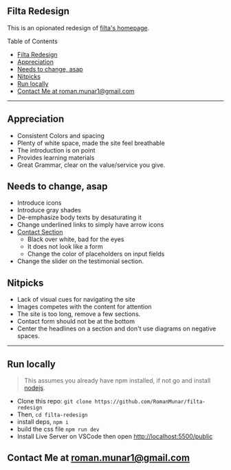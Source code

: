 ## Filta Redesign

This is an opionated redesign of [filta's homepage](https://www.filtaglobal.com).

Table of Contents

- [Filta Redesign](#filta-redesign)
- [Appreciation](#appreciation)
- [Needs to change, asap](#needs-to-change-asap)
- [Nitpicks](#nitpicks)
- [Run locally](#run-locally)
- [Contact Me at roman.munar1@gmail.com](#contact-me-at-romanmunar1gmailcom)

---

## Appreciation

- Consistent Colors and spacing
- Plenty of white space, made the site feel breathable
- The introduction is on point
- Provides learning materials
- Great Grammar, clear on the value/service you give.

## Needs to change, asap

- Introduce icons
- Introduce gray shades
- De-emphasize body texts by desaturating it
- Change underlined links to simply have arrow icons
- [Contact Section](https://filtaglobal.com/#contact)
  - Black over white, bad for the eyes
  - It does not look like a form
  - Change the color of placeholders on input fields
- Change the slider on the testimonial section.

## Nitpicks

- Lack of visual cues for navigating the site
- Images competes with the content for attention
- The site is too long, remove a few sections.
- Contact form should not be at the bottom
- Center the headlines on a section and don't use diagrams on negative spaces.

---

## Run locally

> This assumes you already have npm installed, if not go and install [nodejs](https://www.nodejs.org).

- Clone this repo: `git clone https://github.com/RomanMunar/filta-redesign`
- Then, `cd filta-redesign`
- install deps, `npm i`
- build the css file `npm run dev`
- Install Live Server on VSCode then open [http://localhost:5500/public](http://localhost:5500/public)

## Contact Me at roman.munar1@gmail.com
